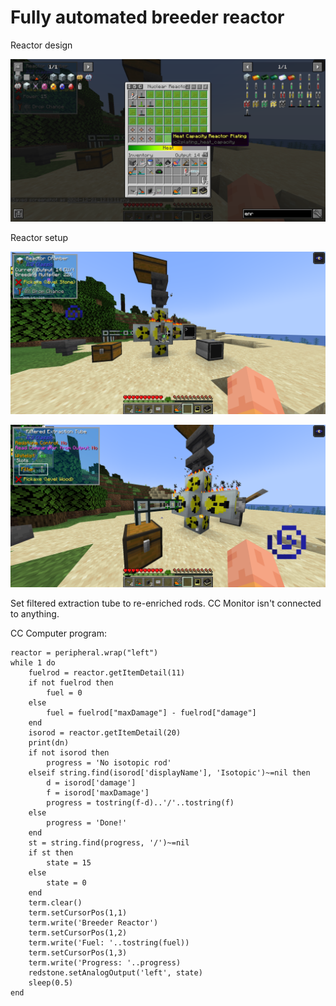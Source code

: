 # Fully automated breeder reactor

Reactor design

![Reactor design](https://github.com/MCNaOtlichnoYT/IC2_Classic/blob/main/screenshots/2024-12-21_12.13.14.png?raw=true)

Reactor setup

![Reactor design](https://github.com/MCNaOtlichnoYT/IC2_Classic/blob/main/screenshots/2024-12-21_12.13.11.png?raw=true)

![Reactor design](https://github.com/MCNaOtlichnoYT/IC2_Classic/blob/main/screenshots/2024-12-21_12.13.25.png?raw=true)

Set filtered extraction tube to re-enriched rods. CC Monitor isn't connected to anything.

CC Computer program:

    reactor = peripheral.wrap("left")
    while 1 do
        fuelrod = reactor.getItemDetail(11)
        if not fuelrod then
            fuel = 0
        else
            fuel = fuelrod["maxDamage"] - fuelrod["damage"]
        end
        isorod = reactor.getItemDetail(20)
        print(dn)
        if not isorod then
            progress = 'No isotopic rod'
        elseif string.find(isorod['displayName'], 'Isotopic')~=nil then
            d = isorod['damage']
            f = isorod['maxDamage']
            progress = tostring(f-d)..'/'..tostring(f)
        else
            progress = 'Done!'
        end
        st = string.find(progress, '/')~=nil
        if st then
            state = 15
        else
            state = 0
        end
        term.clear()
        term.setCursorPos(1,1)
        term.write('Breeder Reactor')
        term.setCursorPos(1,2)
        term.write('Fuel: '..tostring(fuel))
        term.setCursorPos(1,3)
        term.write('Progress: '..progress)
        redstone.setAnalogOutput('left', state)
        sleep(0.5)
    end

